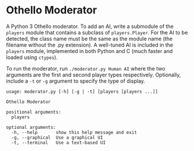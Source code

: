# Othello Moderator

A Python 3 Othello moderator. To add an AI, write a submodule of the `players` module that contains a subclass of `players.Player`. For the AI to be detected, the class name must be the same as the module name (the filename without the .py extension). A well-tuned AI is included in the `players` module, implemented in both Python and C (much faster and loaded using `ctypes`).

To run the moderator, run `./moderator.py Human AI` where the two arguments are the first and second player types respectively. Optionally, include a `-t` or `-g` argument to specify the type of display.

```
usage: moderator.py [-h] [-g | -t] [players [players ...]]

Othello Moderator

positional arguments:
  players

optional arguments:
  -h, --help       show this help message and exit
  -g, --graphical  Use a graphical UI
  -t, --terminal   Use a text-based UI
```
